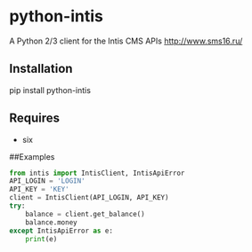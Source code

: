 python-intis
======
A Python 2/3 client for the Intis CMS APIs http://www.sms16.ru/

Installation
-----
pip install python-intis

Requires
-----
  * six

##Examples
```python
from intis import IntisClient, IntisApiError
API_LOGIN = 'LOGIN'
API_KEY = 'KEY'
client = IntisClient(API_LOGIN, API_KEY)
try:
    balance = client.get_balance()
    balance.money
except IntisApiError as e:
    print(e)
```